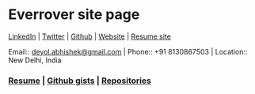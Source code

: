 # Everrover site page

[LinkedIn](https://www.linkedin.com/in/abhishek-deyol/) | [Twitter](https://x.com/everrover) | [Github](https://github.com/everrover/) | [Website](https://everrover.com) | [Resume site](https://everrover.github.io)<br>

Email:: deyol.abhishek@gmail.com | Phone:: +91 8130867503 | Location:: New Delhi, India

### [Resume](./resume.md) | [Github gists](./gists.md) | [Repositories](./repos.md)
